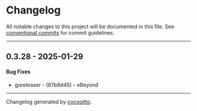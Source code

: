 # Changelog
All notable changes to this project will be documented in this file. See [conventional commits](https://www.conventionalcommits.org/) for commit guidelines.

- - -
## 0.3.28 - 2025-01-29
#### Bug Fixes
- goreleaser - (87b8d45) - eBeyond

- - -

Changelog generated by [cocogitto](https://github.com/cocogitto/cocogitto).